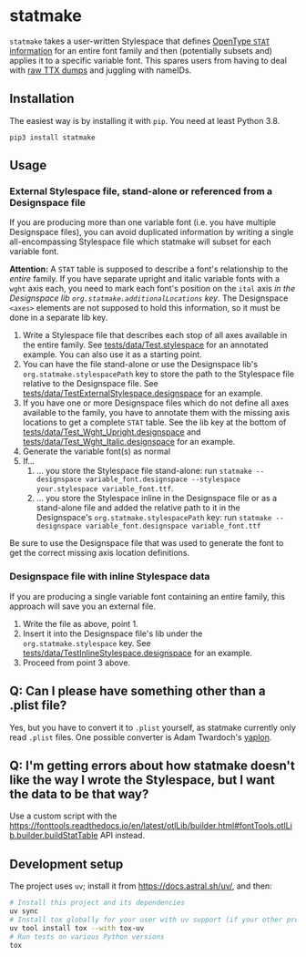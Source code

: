 # statmake

`statmake` takes a user-written Stylespace that defines [OpenType `STAT` information](https://docs.microsoft.com/en-us/typography/opentype/spec/stat) for an entire font family and then (potentially subsets and) applies it to a specific variable font. This spares users from having to deal with [raw TTX dumps](https://github.com/fonttools/fonttools/) and juggling with nameIDs.

## Installation

The easiest way is by installing it with `pip`. You need at least Python 3.8.

```
pip3 install statmake
```

## Usage


### External Stylespace file, stand-alone or referenced from a Designspace file

If you are producing more than one variable font (i.e. you have multiple Designspace files), you can avoid duplicated information by writing a single all-encompassing Stylespace file which statmake will subset for each variable font.

**Attention:** A `STAT` table is supposed to describe a font's relationship to the _entire_ family. If you have separate upright and italic variable fonts with a `wght` axis each, you need to mark each font's position on the `ital` axis _in the Designspace lib `org.statmake.additionalLocations` key_. The Designspace `<axes>` elements are not supposed to hold this information, so it must be done in a separate lib key.

1. Write a Stylespace file that describes each stop of all axes available in the entire family. See [tests/data/Test.stylespace](tests/data/Test.stylespace) for an annotated example. You can also use it as a starting point.
2. You can have the file stand-alone or use the Designspace lib's `org.statmake.stylespacePath` key to store the path to the Stylespace file relative to the Designspace file. See [tests/data/TestExternalStylespace.designspace](tests/data/TestExternalStylespace.designspace) for an example.
3. If you have one or more Designspace files which do not define all axes available to the family, you have to annotate them with the missing axis locations to get a complete `STAT` table. See the lib key at the bottom of [tests/data/Test_Wght_Upright.designspace](tests/data/Test_Wght_Upright.designspace) and [tests/data/Test_Wght_Italic.designspace](tests/data/Test_Wght_Italic.designspace) for an example.
4. Generate the variable font(s) as normal
5. If...
    1. ... you store the Stylespace file stand-alone: run `statmake --designspace variable_font.designspace --stylespace your.stylespace variable_font.ttf`.
    2. ... you store the Stylespace inline in the Designspace file or as a stand-alone file and added the relative path to it in the Designspace's `org.statmake.stylespacePath` key: run `statmake --designspace variable_font.designspace variable_font.ttf`

Be sure to use the Designspace file that was used to generate the font to get the correct missing axis location definitions.

### Designspace file with inline Stylespace data

If you are producing a single variable font containing an entire family, this approach will save you an external file.

1. Write the file as above, point 1.
2. Insert it into the Designspace file's lib under the `org.statmake.stylespace` key. See [tests/data/TestInlineStylespace.designspace](tests/data/TestInlineStylespace.designspace) for an example.
3. Proceed from point 3 above.

## Q: Can I please have something other than a .plist file?

Yes, but you have to convert it to `.plist` yourself, as statmake currently only read `.plist` files. One possible converter is Adam Twardoch's [yaplon](https://pypi.org/project/yaplon/).

## Q: I'm getting errors about how statmake doesn't like the way I wrote the Stylespace, but I want the data to be that way?

Use a custom script with the https://fonttools.readthedocs.io/en/latest/otlLib/builder.html#fontTools.otlLib.builder.buildStatTable API instead.

## Development setup

The project uses `uv`; install it from https://docs.astral.sh/uv/, and then:

```bash
# Install this project and its dependencies
uv sync
# Install tox globally for your user with uv support (if your other projects use it too)
uv tool install tox --with tox-uv
# Run tests on various Python versions
tox
```